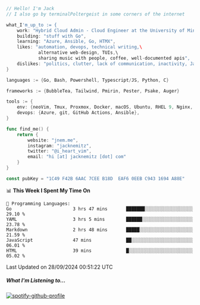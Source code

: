 ```go
// Hello! I'm Jack
// I also go by terminalPoltergeist in some corners of the internet

what_I'm_up_to := {
    work: "Hybrid Cloud Admin - Cloud Engineer at the University of Minnesota",
    building: "stuff with Go",
    learning: "Azure, Ansible, Go, HTMX",
    likes: "automation, devops, technical writing,\
            alternative web-design, TUIs,\
            sharing music with people, coffee, well-documented apis",
    dislikes: "politics, clutter, lack of communication, inactivity, Java",
}

languages := {Go, Bash, Powershell, Typescript/JS, Python, C}

frameworks := {BubbleTea, Tailwind, Pmirin, Pester, Psake, Auger}

tools := {
    env: {neoVim, Tmux, Proxmox, Docker, macOS, Ubuntu, RHEL 9, Nginx, DigitalOcean, Cloudflare},
    devops: {Azure, git, GitHub Actions, Ansible},
}

func find_me() {
    return {
        website: "jnem.me",
        instagram: "jacknemitz",
        twitter: "@i_heart_vim",
        email: "hi [at] jacknemitz [dot] com"
    }
}

const pubKey = "1C49 F42B 6AAC 7CEE B18D  EAF6 0EEB C943 1694 A88E"
```

<!--START_SECTION:waka-->
📊 **This Week I Spent My Time On** 

```text
💬 Programming Languages: 
Go                       3 hrs 47 mins       ███████░░░░░░░░░░░░░░░░░░   29.10 % 
YAML                     3 hrs 5 mins        ██████░░░░░░░░░░░░░░░░░░░   23.78 % 
Markdown                 2 hrs 48 mins       █████░░░░░░░░░░░░░░░░░░░░   21.59 % 
JavaScript               47 mins             ██░░░░░░░░░░░░░░░░░░░░░░░   06.01 % 
HTML                     39 mins             █░░░░░░░░░░░░░░░░░░░░░░░░   05.02 % 
```


 Last Updated on 28/09/2024 00:51:22 UTC
<!--END_SECTION:waka-->

##### What I'm Listening to...

[![spotify-github-profile](https://jnem.me/listening-item?maxAge=2592000)](https://jnem.me/listening)
